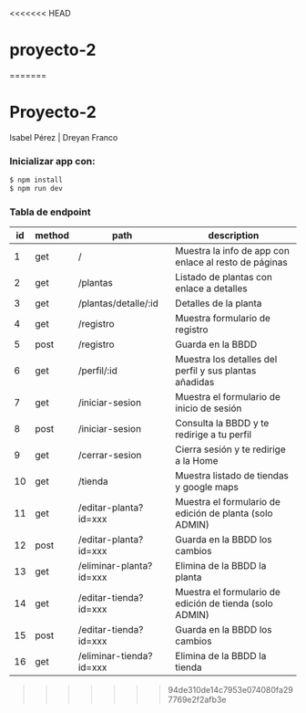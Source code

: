 <<<<<<< HEAD
# proyecto-2

=======
# Proyecto-2
Isabel Pérez | Dreyan Franco

 ### Inicializar app con:
 ```sh
$ npm install 
$ npm run dev
```

### Tabla de endpoint
| id | method | path | description |
| ------ | ------ | ------ | ------ |
| 1 | get | / | Muestra la info de app con enlace al resto de páginas |
| 2 | get | /plantas | Listado de plantas con enlace a detalles |
| 3 | get | /plantas/detalle/:id | Detalles de la planta |
| 4 | get | /registro | Muestra formulario de registro |
| 5 | post | /registro | Guarda en la BBDD |
| 6 | get | /perfil/:id | Muestra los detalles del perfil y sus plantas añadidas |
| 7 | get | /iniciar-sesion | Muestra el formulario de inicio de sesión  |
| 8 | post | /iniciar-sesion | Consulta la BBDD y te redirige a tu perfil |
| 9 | get | /cerrar-sesion | Cierra sesión y te redirige a la Home |
| 10 | get | /tienda | Muestra listado de tiendas y google maps |
| 11 | get | /editar-planta?id=xxx | Muestra el formulario de edición de planta (solo ADMIN) |
| 12 | post | /editar-planta?id=xxx | Guarda en la BBDD los cambios |
| 13 | get | /eliminar-planta?id=xxx | Elimina de la BBDD la planta |
| 14 | get | /editar-tienda?id=xxx | Muestra el formulario de edición de tienda (solo ADMIN) |
| 15 | post | /editar-tienda?id=xxx | Guarda en la BBDD los cambios |
| 16 | get | /eliminar-tienda?id=xxx | Elimina de la BBDD la tienda |
>>>>>>> 94de310de14c7953e074080fa297769e2f2afb3e
